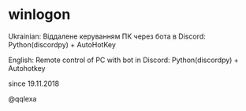 # winlogon
<p>Ukrainian:
Віддалене керуванням ПК через бота в Discord: Python(discordpy) + AutoHotKey

English:
Remote control of PC with bot in Discord: Python(discordpy) + Autohotkey
</p>

since 19.11.2018

@qqlexa
